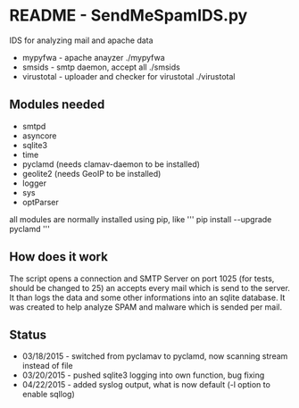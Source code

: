 README - SendMeSpamIDS.py
====
IDS for analyzing mail and apache data

* mypyfwa - apache anayzer ./mypyfwa
* smsids - smtp daemon, accept all ./smsids
* virustotal - uploader and checker for virustotal ./virustotal


## Modules needed
* smtpd
* asyncore
* sqlite3 
* time
* pyclamd (needs clamav-daemon to be installed)
* geolite2 (needs GeoIP to be installed)
* logger
* sys
* optParser

all modules are normally installed using pip, like
'''
pip install --upgrade pyclamd
'''

## How does it work
The script opens a connection and SMTP Server on port 1025 (for tests, should be changed to 25)
an accepts every mail which is send to the server. It than logs the data and some other
informations into an sqlite database.
It was created to help analyze SPAM and malware which is sended per mail.

## Status
* 03/18/2015 - switched from pyclamav to pyclamd, now scanning stream instead of file
* 03/20/2015 - pushed sqlite3 logging into own function, bug fixing
* 04/22/2015 - added syslog output, what is now default (-l option to enable sqllog)
